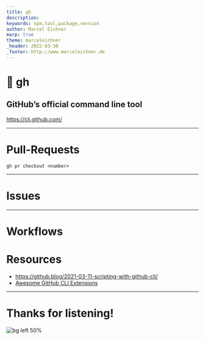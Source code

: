 ```yaml
---
title: gh
description: 
keywords: npm,tool,package,version
author: Marcel Eichner
marp: true
theme: marceleichner
_header: 2022-03-30
_footer: http://www.marceleichner.de
---
```


<!--

https://cli.github.com/manual/gh_extension

    gh run list --workflow deploy-to-prod.yml 

    gh pr checkout

    gh pr list

    gh label create

    gh release create

extensions

    gh actions-status cli

show running actions

    gh run view

    gh run watch

iterate

    gh repo list Egoditor --json name -q ".[] .name" | xargs -n1 -I $ sh -c "echo '# repo: $'; gh secret list --repo Egoditor\/$"
>

<!-- _class: lead -->
# 🐙 gh

## GitHub’s official command line tool

https://cli.github.com/

---
<!-- _class: invert lead -->
# Pull-Requests

```
gh pr checkout <number>
```

---
<!-- _class: invert lead -->
# Issues

---
<!-- _class: invert lead -->
# Workflows

# Resources

- https://github.blog/2021-03-11-scripting-with-github-cli/
- [Awesome GitHub CLI Extensions](https://github.com/kodepandai/awesome-gh-cli-extensions)

---
<!-- _class: three -->
# Thanks for listening!
![bg left 50%](https://public-api.egodit.org/v1/create/free?qr_code_text=http://qrco.de/bdWDGs)
